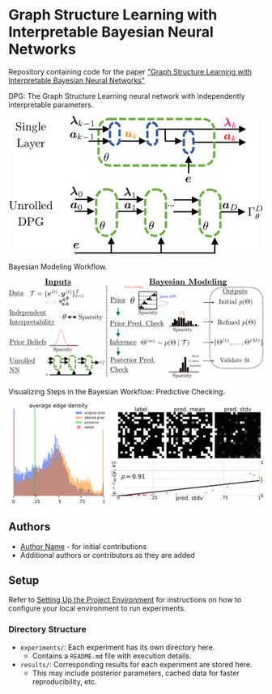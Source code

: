 # Graph Structure Learning with Interpretable Bayesian Neural Networks

Repository containing code for the paper ["Graph Structure Learning with Interpretable Bayesian Neural Networks"](http://link-to-your-paper.com)

DPG: The Graph Structure Learning neural network with independently interpretable parameters.
<div align="center">
  
  ![The GSL neural network diagram](/figures/layer_and_unrolling.png)

</div>

Bayesian Modeling Workflow.

<div align="center">
  
  ![Bayesian workflow diagram](/figures/bayes_dpg_workflow.png)

</div>

Visualizing Steps in the Bayesian Workflow: Predictive Checking.

<div align="center">
  
  ![Predictive checking diagram](/figures/predictive_check.png)

</div>

## Authors

- [Author Name](mailto:myemail@gmail.com) - for initial contributions
- Additional authors or contributors as they are added

## Setup

Refer to [Setting Up the Project Environment](docs/setup.md) for instructions on how to configure your local environment to run experiments.

### Directory Structure

- `experiments/`: Each experiment has its own directory here.
  - Contains a `README.md` file with execution details.
- `results/`: Corresponding results for each experiment are stored here.
  - This may include posterior parameters, cached data for faster reproducibility, etc.
